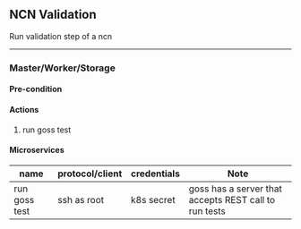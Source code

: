 ## NCN Validation

Run validation step of a ncn

---

### Master/Worker/Storage

#### Pre-condition

#### Actions

1. run goss test

#### Microservices

| name          | protocol/client | credentials | Note                                                  |
| ------------- | --------------- | ----------- | ----------------------------------------------------- |
| run goss test | ssh as root     | k8s secret  | goss has a server that accepts REST call to run tests |
